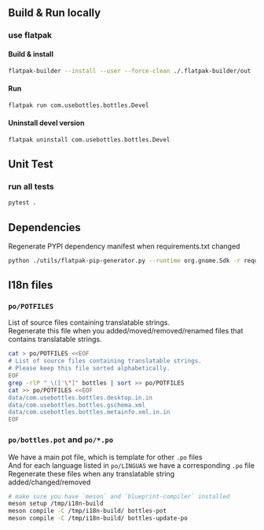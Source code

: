 ## Build & Run locally

### use flatpak

#### Build & install

```bash
flatpak-builder --install --user --force-clean ./.flatpak-builder/out ./build-aux/com.usebottles.bottles.Devel.json
```

#### Run

```bash
flatpak run com.usebottles.bottles.Devel
```

#### Uninstall devel version

```bash
flatpak uninstall com.usebottles.bottles.Devel
```

## Unit Test

### run all tests

```bash
pytest .
```

## Dependencies

Regenerate PYPI dependency manifest when requirements.txt changed

```bash
python ./utils/flatpak-pip-generator.py --runtime org.gnome.Sdk -r requirements.txt -o com.usebottles.bottles.pypi-deps --yaml
```

## I18n files

### `po/POTFILES`

List of source files containing translatable strings.  
Regenerate this file when you added/moved/removed/renamed files
that contains translatable strings.

```bash
cat > po/POTFILES <<EOF
# List of source files containing translatable strings.
# Please keep this file sorted alphabetically.
EOF
grep -rlP "_\(['\"]" bottles | sort >> po/POTFILES
cat >> po/POTFILES <<EOF
data/com.usebottles.bottles.desktop.in.in
data/com.usebottles.bottles.gschema.xml
data/com.usebottles.bottles.metainfo.xml.in.in
EOF
```

### `po/bottles.pot` and `po/*.po`

We have a main pot file, which is template for other `.po` files  
And for each language listed in `po/LINGUAS` we have a corresponding `.po` file  
Regenerate these files when any translatable string added/changed/removed

```bash
# make sure you have `meson` and `blueprint-compiler` installed
meson setup /tmp/i18n-build
meson compile -C /tmp/i18n-build/ bottles-pot
meson compile -C /tmp/i18n-build/ bottles-update-po
```
